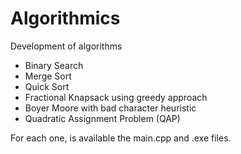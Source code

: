 # Algorithmics
Development of algorithms 

- Binary Search
- Merge Sort
- Quick Sort
- Fractional Knapsack using greedy approach
- Boyer Moore with bad character heuristic
- Quadratic Assignment Problem (QAP)

For each one, is available the main.cpp and .exe files.
